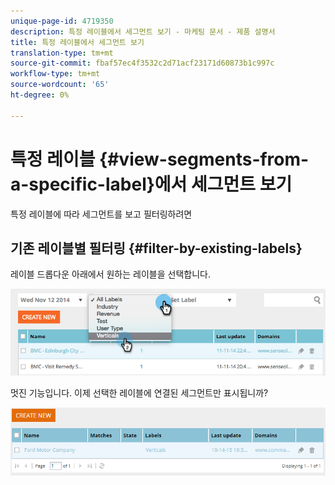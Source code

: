 ```yaml
---
unique-page-id: 4719350
description: 특정 레이블에서 세그먼트 보기 - 마케팅 문서 - 제품 설명서
title: 특정 레이블에서 세그먼트 보기
translation-type: tm+mt
source-git-commit: fbaf57ec4f3532c2d71acf23171d60873b1c997c
workflow-type: tm+mt
source-wordcount: '65'
ht-degree: 0%

---
```



# 특정 레이블 {#view-segments-from-a-specific-label}에서 세그먼트 보기

특정 레이블에 따라 세그먼트를 보고 필터링하려면

## 기존 레이블별 필터링 {#filter-by-existing-labels}

레이블 드롭다운 아래에서 원하는 레이블을 선택합니다.

![](assets/image2014-11-26-13-3a44-3a23.png)

멋진 기능입니다. 이제 선택한 레이블에 연결된 세그먼트만 표시됩니까?

![](assets/image2015-10-14-16-3a31-3a52.png)
